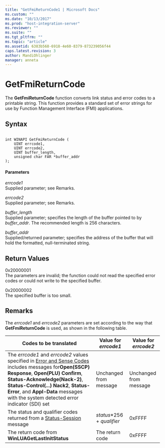 ```yaml
---
title: "GetFmiReturnCode1 | Microsoft Docs"
ms.custom: ""
ms.date: "10/13/2017"
ms.prod: "host-integration-server"
ms.reviewer: ""
ms.suite: ""
ms.tgt_pltfrm: ""
ms.topic: "article"
ms.assetid: 6383b568-6918-4e60-8379-873239056f44
caps.latest.revision: 3
author: MandiOhlinger
manager: anneta
---
```

# GetFmiReturnCode
The **GetFmiReturnCode** function converts link status and error codes to a printable string. This function provides a standard set of error strings for use by Function Management Interface (FMI) applications.  
  
## Syntax  
  
```  
  
int WINAPI GetFmiReturnCode (  
    UINT errcode1,  
    UINT errcode2,  
    UINT buffer_length,  
    unsigned char FAR *buffer_addr  
);  
```  
  
#### Parameters  
 *errcode1*  
 Supplied parameter; see Remarks.  
  
 *errcode2*  
 Supplied parameter; see Remarks.  
  
 *buffer_length*  
 Supplied parameter; specifies the length of the buffer pointed to by *buffer_addr*. The recommended length is 256 characters.  
  
 *buffer_addr*  
 Supplied/returned parameter; specifies the address of the buffer that will hold the formatted, null-terminated string.  
  
## Return Values  
 0x20000001  
 The parameters are invalid; the function could not read the specified error codes or could not write to the specified buffer.  
  
 0x20000002  
 The specified buffer is too small.  
  
## Remarks  
 The *errcode1* and *errcode2* parameters are set according to the way that **GetFmiReturnCode** is used, as shown in the following table.  
  
|Codes to be translated|Value for *errcode1*|Value for *errcode2*|  
|----------------------------|--------------------------|--------------------------|  
|The *errcode1* and *errcode2* values specified in [Error and Sense Codes](../Topic/Error%20and%20Sense%20Codes1.md) includes messages for**Open(SSCP) Response**, **Open(PLU) Confirm**, **Status-Acknowledge(Nack-2)**, **Status-Control(...) Nack2**, **Status-Error**, and **Appl-Data** messages with the system detected error indicator (SDI) set|Unchanged from message|Unchanged from message|  
|The status and qualifier codes returned from a [Status-Session](../core/status-session.md) message|*status*\*256 + *qualifier*|0xFFFF|  
|The return code from **WinLUAGetLastInitStatus**|The return code|0xFFFF|